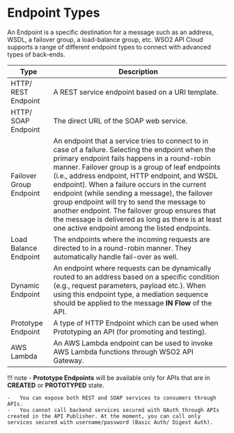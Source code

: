 # Endpoint Types

An Endpoint is a specific destination for a message such as an address, WSDL, a failover group, a load-balance group, etc. WSO2 API Cloud supports a range of different endpoint types to connect with advanced types of back-ends.

|Type                     |Description                                                                                                                                                                                                                                                                                                                                                                                                       |
|-------------------------|------------------------------------------------------------------------------------------------------------------------------------------------------------------------------------------------------------------------------------------------------------------------------------------------------------------------------------------------------------------------------------------------------------|
| HTTP/ REST Endpoint     | A REST service endpoint based on a URI template.                                                                                                                                                                                                                                                                                                                                                           |
| HTTP/ SOAP Endpoint     | The direct URL of the SOAP web service.                                                                                                                                                                                                                                                                                                                                                                             |
| Failover Group Endpoint | An endpoint that a service tries to connect to in case of a failure. Selecting the endpoint when the primary endpoint fails happens in a round-robin manner. Failover group is a group of leaf endpoints (i.e., address endpoint, HTTP endpoint, and WSDL endpoint). When a failure occurs in the current endpoint (while sending a message), the failover group endpoint will try to send the message to another endpoint. The failover group ensures that the message is delivered as long as there is at least one active endpoint among the listed endpoints.                              |
| Load Balance Endpoint   | The endpoints where the incoming requests are directed to in a round-robin manner. They automatically handle fail-over as well.                                                                                                                                                                                                                                                                            |
| Dynamic Endpoint        | An endpoint where requests can be dynamically routed to an address based on a specific condition (e.g., request parameters, payload etc.). When using this endpoint type, a mediation sequence should be applied to the message **IN Flow** of the API.  |
| Prototype Endpoint      | A type of HTTP Endpoint which can be used when Prototyping an API (for promoting and testing). |
| AWS Lambda      | An AWS Lambda endpoint can be used to invoke AWS Lambda functions through WSO2 API Gateway. |

!!! note
    - **Prototype Endpoints** will be available only for APIs that are in **CREATED** or **PROTOTYPED** state.

    -   You can expose both REST and SOAP services to consumers through APIs.
    -   You cannot call backend services secured with OAuth through APIs created in the API Publisher. At the moment, you can call only services secured with username/password (Basic Auth/ Digest Auth).



